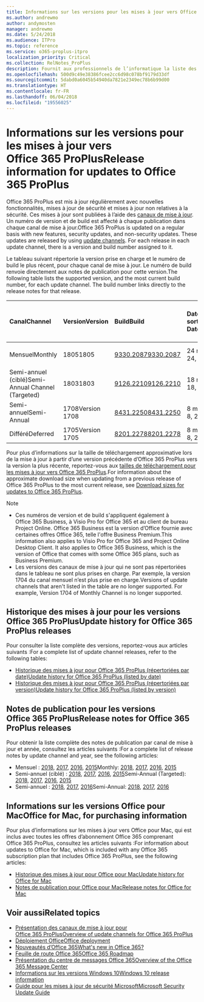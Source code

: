 ```yaml
---
title: Informations sur les versions pour les mises à jour vers Office 365 ProPlus
ms.author: andrewmo
author: andymosten
manager: andrewmo
ms.date: 5/24/2018
ms.audience: ITPro
ms.topic: reference
ms.service: o365-proplus-itpro
localization_priority: Critical
ms.collection: RelNotes_ProPlus
description: Fournit aux professionnels de l’informatique la liste des dernières versions d’Office 365 ProPlus pour chaque canal de mise à jour et des liens vers des notes de publication et l’historique des mises à jour
ms.openlocfilehash: 500d9c49e38386fcee2cc6d98c078bf9179d33df
ms.sourcegitcommit: 5dabd0a6045b54940da7821e2349ec78b6b99d00
ms.translationtype: HT
ms.contentlocale: fr-FR
ms.lasthandoff: 06/04/2018
ms.locfileid: "19556025"
---
```

# <a name="release-information-for-updates-to-office-365-proplus"></a><span data-ttu-id="f7f4a-103">Informations sur les versions pour les mises à jour vers Office 365 ProPlus</span><span class="sxs-lookup"><span data-stu-id="f7f4a-103">Release information for updates to Office 365 ProPlus</span></span>

<span data-ttu-id="f7f4a-p101">Office 365 ProPlus est mis à jour régulièrement avec nouvelles fonctionnalités, mises à jour de sécurité et mises à jour non relatives à la sécurité. Ces mises à jour sont publiées à l’aide des [canaux de mise à jour](https://docs.microsoft.com/deployoffice/overview-of-update-channels-for-office-365-proplus). Un numéro de version et de build est affecté à chaque publication dans chaque canal de mise à jour.</span><span class="sxs-lookup"><span data-stu-id="f7f4a-p101">Office 365 ProPlus is updated on a regular basis with new features, security updates, and non-security updates. These updates are released by using [update channels](https://docs.microsoft.com/deployoffice/overview-of-update-channels-for-office-365-proplus). For each release in each update channel, there is a version and build number assigned to it.</span></span> 

<span data-ttu-id="f7f4a-p102">Le tableau suivant répertorie la version prise en charge et le numéro de build le plus récent, pour chaque canal de mise à jour. Le numéro de build renvoie directement aux notes de publication pour cette version.</span><span class="sxs-lookup"><span data-stu-id="f7f4a-p102">The following table lists the supported version, and the most current build number, for each update channel. The build number links directly to the release notes for that release.</span></span> 

  
|<span data-ttu-id="f7f4a-109">**Canal**</span><span class="sxs-lookup"><span data-stu-id="f7f4a-109">**Channel**</span></span>|<span data-ttu-id="f7f4a-110">**Version**</span><span class="sxs-lookup"><span data-stu-id="f7f4a-110">**Version**</span></span>|<span data-ttu-id="f7f4a-111">**Build**</span><span class="sxs-lookup"><span data-stu-id="f7f4a-111">**Build**</span></span>|<span data-ttu-id="f7f4a-112">**Date de sortie**</span><span class="sxs-lookup"><span data-stu-id="f7f4a-112">**Release Date**</span></span>|<span data-ttu-id="f7f4a-113">**Version actuelle prise en charge jusqu'au**</span><span class="sxs-lookup"><span data-stu-id="f7f4a-113">**Current version supported until**</span></span>|
|:-----|:-----|:-----|:-----|:-----|
|<span data-ttu-id="f7f4a-114">Mensuel</span><span class="sxs-lookup"><span data-stu-id="f7f4a-114">Monthly</span></span>  <br/> |<span data-ttu-id="f7f4a-115">1805</span><span class="sxs-lookup"><span data-stu-id="f7f4a-115">1805</span></span>  <br/> |[<span data-ttu-id="f7f4a-116">9330.2087</span><span class="sxs-lookup"><span data-stu-id="f7f4a-116">9330.2087</span></span>](monthly-channel-2018.md#version-1805-may-24)  <br/> | <span data-ttu-id="f7f4a-117">24 mai 2018</span><span class="sxs-lookup"><span data-stu-id="f7f4a-117">May 24, 2018</span></span>  <br/> |<span data-ttu-id="f7f4a-118">Version 1806 publiée</span><span class="sxs-lookup"><span data-stu-id="f7f4a-118">Version 1806 is released</span></span> <br/>|
|<span data-ttu-id="f7f4a-119">Semi-annuel (ciblé)</span><span class="sxs-lookup"><span data-stu-id="f7f4a-119">Semi-Annual Channel (Targeted)</span></span>  <br/> |<span data-ttu-id="f7f4a-120">1803</span><span class="sxs-lookup"><span data-stu-id="f7f4a-120">1803</span></span>  <br/> |[<span data-ttu-id="f7f4a-121">9126.2210</span><span class="sxs-lookup"><span data-stu-id="f7f4a-121">9126.2210</span></span>](semi-annual-channel-targeted-2018.md#version-1803-may-18)  <br/> | <span data-ttu-id="f7f4a-122">18 mai 2018</span><span class="sxs-lookup"><span data-stu-id="f7f4a-122">May 18, 2018</span></span>  <br/> |<span data-ttu-id="f7f4a-123">11 septembre 2018</span><span class="sxs-lookup"><span data-stu-id="f7f4a-123">September 11, 2018</span></span> <br/>|
|<span data-ttu-id="f7f4a-124">Semi-annuel</span><span class="sxs-lookup"><span data-stu-id="f7f4a-124">Semi-Annual</span></span> <br/> |<span data-ttu-id="f7f4a-125">1708</span><span class="sxs-lookup"><span data-stu-id="f7f4a-125">Version 1708</span></span>  <br/> | [<span data-ttu-id="f7f4a-126">8431.2250</span><span class="sxs-lookup"><span data-stu-id="f7f4a-126">8431.2250</span></span>](semi-annual-channel-2018.md#version-1708-may-8) <br/> |<span data-ttu-id="f7f4a-127">8 mai 2018</span><span class="sxs-lookup"><span data-stu-id="f7f4a-127">May 8, 2018</span></span>  <br/> |<span data-ttu-id="f7f4a-128">12 mars 2019</span><span class="sxs-lookup"><span data-stu-id="f7f4a-128">March 12, 2019</span></span> <br/>|
|<span data-ttu-id="f7f4a-129">Différé</span><span class="sxs-lookup"><span data-stu-id="f7f4a-129">Deferred</span></span> <br/> |<span data-ttu-id="f7f4a-130">1705</span><span class="sxs-lookup"><span data-stu-id="f7f4a-130">Version 1705</span></span>  <br/> |[<span data-ttu-id="f7f4a-131">8201.2278</span><span class="sxs-lookup"><span data-stu-id="f7f4a-131">8201.2278</span></span>](semi-annual-channel-2018.md#version-1705-may-8)  <br/> | <span data-ttu-id="f7f4a-132">8 mai 2018</span><span class="sxs-lookup"><span data-stu-id="f7f4a-132">May 8, 2018</span></span>  <br/> |<span data-ttu-id="f7f4a-133">10 juillet 2018</span><span class="sxs-lookup"><span data-stu-id="f7f4a-133">July 10, 2018</span></span> <br/>|

<span data-ttu-id="f7f4a-134">Pour plus d’informations sur la taille de téléchargement approximative lors de la mise à jour à partir d’une version précédente d’Office 365 ProPlus vers la version la plus récente, reportez-vous aux [tailles de téléchargement pour les mises à jour vers Office 365 ProPlus](download-sizes-office365-proplus-updates.md).</span><span class="sxs-lookup"><span data-stu-id="f7f4a-134">For information about the approximate download size when updating from a previous release of Office 365 ProPlus to the most current release, see [Download sizes for updates to Office 365 ProPlus](download-sizes-office365-proplus-updates.md).</span></span>

> [!NOTE]
> - <span data-ttu-id="f7f4a-p103">Ces numéros de version et de build s'appliquent également à Office 365 Business, à Visio Pro for Office 365 et au client de bureau Project Online. Office 365 Business est la version d’Office fournie avec certaines offres Office 365, telle l'offre Business Premium.</span><span class="sxs-lookup"><span data-stu-id="f7f4a-p103">This information also applies to Visio Pro for Office 365 and Project Online Desktop Client. It also applies to Office 365 Business, which is the version of Office that comes with some Office 365 plans, such as Business Premium.</span></span>
> - <span data-ttu-id="f7f4a-p104">Les versions des canaux de mise à jour qui ne sont pas répertoriées dans le tableau ne sont plus prises en charge. Par exemple, la version 1704 du canal mensuel n’est plus prise en charge.</span><span class="sxs-lookup"><span data-stu-id="f7f4a-p104">Versions of update channels that aren't listed in the table are no longer supported. For example, Version 1704 of Monthly Channel is no longer supported.</span></span> 


## <a name="update-history-for-office-365-proplus-releases"></a><span data-ttu-id="f7f4a-139">Historique des mises à jour pour les versions Office 365 ProPlus</span><span class="sxs-lookup"><span data-stu-id="f7f4a-139">Update history for Office 365 ProPlus releases</span></span>

<span data-ttu-id="f7f4a-140">Pour consulter la liste complète des versions, reportez-vous aux articles suivants :</span><span class="sxs-lookup"><span data-stu-id="f7f4a-140">For a complete list of update channel releases, refer to the following tables:</span></span>
 - [<span data-ttu-id="f7f4a-141">Historique des mises à jour pour Office 365 ProPlus (répertoriées par date)</span><span class="sxs-lookup"><span data-stu-id="f7f4a-141">Update history for Office 365 ProPlus (listed by date)</span></span>](update-history-office365-proplus-by-date.md)
 - [<span data-ttu-id="f7f4a-142">Historique des mises à jour pour Office 365 ProPlus (répertoriées par version)</span><span class="sxs-lookup"><span data-stu-id="f7f4a-142">Update history for Office 365 ProPlus (listed by version)</span></span>](update-history-office365-proplus-by-version.md)

## <a name="release-notes-for-office-365-proplus-releases"></a><span data-ttu-id="f7f4a-143">Notes de publication pour les versions Office 365 ProPlus</span><span class="sxs-lookup"><span data-stu-id="f7f4a-143">Release notes for Office 365 ProPlus releases</span></span>

<span data-ttu-id="f7f4a-144">Pour obtenir la liste complète des notes de publication par canal de mise à jour et année, consultez les articles suivants :</span><span class="sxs-lookup"><span data-stu-id="f7f4a-144">For a complete list of release notes by update channel and year, see the following articles:</span></span>
 - <span data-ttu-id="f7f4a-145">Mensuel : [2018](monthly-channel-2018.md), [2017](monthly-channel-2017.md), [2016](monthly-channel-2016.md), [2015](monthly-channel-2015.md)</span><span class="sxs-lookup"><span data-stu-id="f7f4a-145">Monthly: [2018](monthly-channel-2018.md), [2017](monthly-channel-2017.md), [2016](monthly-channel-2016.md), [2015](monthly-channel-2015.md)</span></span>
 - <span data-ttu-id="f7f4a-146">Semi-annuel (ciblé) : [2018](semi-annual-channel-targeted-2018.md), [2017](semi-annual-channel-targeted-2017.md), [2016](semi-annual-channel-targeted-2016.md), [2015](semi-annual-channel-targeted-2015.md)</span><span class="sxs-lookup"><span data-stu-id="f7f4a-146">Semi-Annual (Targeted): [2018](semi-annual-channel-targeted-2018.md), [2017](semi-annual-channel-targeted-2017.md), [2016](semi-annual-channel-targeted-2016.md), [2015](semi-annual-channel-targeted-2015.md)</span></span>
 - <span data-ttu-id="f7f4a-147">Semi-annuel : [2018](semi-annual-channel-2018.md), [2017](semi-annual-channel-2017.md), [2016](semi-annual-channel-2016.md)</span><span class="sxs-lookup"><span data-stu-id="f7f4a-147">Semi-Annual: [2018](semi-annual-channel-2018.md), [2017](semi-annual-channel-2017.md), [2016](semi-annual-channel-2016.md)</span></span>

## <a name="office-for-mac-release-information"></a><span data-ttu-id="f7f4a-148">Informations sur les versions Office pour Mac</span><span class="sxs-lookup"><span data-stu-id="f7f4a-148">Office for Mac, for purchasing information</span></span>

<span data-ttu-id="f7f4a-149">Pour plus d’informations sur les mises à jour vers Office pour Mac, qui est inclus avec toutes les offres d’abonnement Office 365 comprenant Office 365 ProPlus, consultez les articles suivants :</span><span class="sxs-lookup"><span data-stu-id="f7f4a-149">For information about updates to Office for Mac, which is included with any Office 365 subscription plan that includes Office 365 ProPlus, see the following articles:</span></span>
 - [<span data-ttu-id="f7f4a-150">Historique des mises à jour pour Office pour Mac</span><span class="sxs-lookup"><span data-stu-id="f7f4a-150">Update history for Office for Mac</span></span>](update-history-office-for-mac.md)
 - [<span data-ttu-id="f7f4a-151">Notes de publication pour Office pour Mac</span><span class="sxs-lookup"><span data-stu-id="f7f4a-151">Release notes for Office for Mac</span></span>](release-notes-office-for-mac.md)


## <a name="related-topics"></a><span data-ttu-id="f7f4a-152">Voir aussi</span><span class="sxs-lookup"><span data-stu-id="f7f4a-152">Related topics</span></span>

- [<span data-ttu-id="f7f4a-153">Présentation des canaux de mise à jour pour Office 365 ProPlus</span><span class="sxs-lookup"><span data-stu-id="f7f4a-153">Overview of update channels for Office 365 ProPlus</span></span>](https://docs.microsoft.com/deployoffice/overview-of-update-channels-for-office-365-proplus)
- [<span data-ttu-id="f7f4a-154">Déploiement Office</span><span class="sxs-lookup"><span data-stu-id="f7f4a-154">Office deployment</span></span>](https://docs.microsoft.com/deployoffice/)
- [<span data-ttu-id="f7f4a-155">Nouveautés d’Office 365</span><span class="sxs-lookup"><span data-stu-id="f7f4a-155">What's new in Office 365?</span></span>](https://support.office.com/article/95c8d81d-08ba-42c1-914f-bca4603e1426)
- [<span data-ttu-id="f7f4a-156">Feuille de route Office 365</span><span class="sxs-lookup"><span data-stu-id="f7f4a-156">Office 365 Roadmap</span></span>](https://products.office.com/business/office-365-roadmap)
- [<span data-ttu-id="f7f4a-157">Présentation du centre de messages Office 365</span><span class="sxs-lookup"><span data-stu-id="f7f4a-157">Overview of the Office 365 Message Center</span></span>](https://support.office.com/article/38fb3333-bfcc-4340-a37b-deda509c2093)
- [<span data-ttu-id="f7f4a-158">Informations sur les versions Windows 10</span><span class="sxs-lookup"><span data-stu-id="f7f4a-158">Windows 10 release information</span></span>](https://www.microsoft.com/itpro/windows-10/release-information)
- [<span data-ttu-id="f7f4a-159">Guide pour les mises à jour de sécurité Microsoft</span><span class="sxs-lookup"><span data-stu-id="f7f4a-159">Microsoft Security Update Guide</span></span>](https://portal.msrc.microsoft.com/)